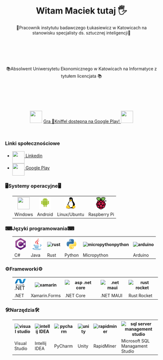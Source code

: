 <h1 align="center">Witam Maciek tutaj 🖐</h1>
<p align="center">🧠Pracownik instytutu badawczego Łukasiewicz w Katowicach na stanowisku specjalisty ds. sztucznej inteligencji📱</p>
<p id="smallMarh" style="margin: 100px 0;" align="center">📚Absolwent Uniwersytetu Ekonomicznego w Katowicach na Informatyce z tytułem licencjata 📚</p>


<p align="center">
        <img src="https://play-lh.googleusercontent.com/94f05BJFtIRJDaGK1sWiZsIjxCEZJljlVnFdlHhPQqCIS4T5UxAWFY_v4GE0D_4W6x8=s180" width="40" height="40"/>
        <a href="https://play.google.com/store/apps/details?id=com.iogames.kniffel" target="_blank" rel="noreferrer">
        Gra 🎲Kniffel dostępna na Google Play!
        </a>
        <img src="https://play-lh.googleusercontent.com/94f05BJFtIRJDaGK1sWiZsIjxCEZJljlVnFdlHhPQqCIS4T5UxAWFY_v4GE0D_4W6x8=s180" width="40" height="40"/>
</p>

</br>

<p>
    <h3>Linki społecznościowe</h3>
    <ul>
        <li>
            <div>
                <a href="https://www.linkedin.com/in/maciej-kuchcik-886760207/">
                    <img align="middle" src="https://cdn-icons-png.flaticon.com/512/174/174857.png" width="40" height="40"/>
                    Linkedin
                </a>
            </div> 
        </li>
            <li>
            <div>
                <a href="https://play.google.com/store/apps/dev?id=8148106107901304879">
                    <img align="middle" src="https://cdn.pixabay.com/photo/2016/08/31/00/49/google-1632434_960_720.png" width="40" height="40"/>
                    Google Play
                </a>
            </div> 
        </li>
    </ul>
</p


<br>
<p align="left"> 
    <h3>🖥Systemy operacyjne🖥</h3>
    <ul>
                <table>
                <tr>
                        <th>
                                <img src="https://raw.githubusercontent.com/EgoistDeveloper/operating-system-logos/master/src/48x48/WIN.png" width="40" height="40"/> 
                        </th><th>
                                <img src="https://raw.githubusercontent.com/devicons/devicon/master/icons/android/android-original-wordmark.svg" width="40" height="40"/> 
                        </th><th>
                                <img src="https://raw.githubusercontent.com/devicons/devicon/master/icons/linux/linux-original.svg" alt="linux" width="40" height="40"/> 
                        </th><th>
                                <img src="https://raw.githubusercontent.com/iiiypuk/rpi-icon/master/raspberry-pi-logo_resized_256.png" width="40" height="40"/> 
                        </th
                                </tr>
                                <tr>
                        <td>
                                Windows
                        </td>
                        <td>
                                Android
                        </td>
                        <td>
                                Linux/Ubuntu
                        </td>
                        <td>
                                Raspberry Pi
                        </td>
                </tr>
         </table>
    </ul>
</p>

<p align="left">   
  <h3>⌨Języki programowania⌨</h3>
  <ul>
        <table>
                <tr>
                        <th>
                                <img src="https://raw.githubusercontent.com/devicons/devicon/master/icons/csharp/csharp-original.svg" alt="csharp" width="40" height="40"/> 
                        </th>
                        <th>
                            <img src="https://raw.githubusercontent.com/devicons/devicon/master/icons/java/java-original.svg" alt="java" width="40" height="40"/> 
                        </th>
                        <th>
                                    <img src="https://www.rust-lang.org/logos/rust-logo-512x512.png" alt="rust" width="40" height="40"/> 
                       </th>
                        <th>
                                     <img src="https://raw.githubusercontent.com/devicons/devicon/master/icons/python/python-original.svg" alt="python" width="40" height="40"/> 
                        </th>
                        <th>
                                     <img src="https://upload.wikimedia.org/wikipedia/commons/4/4e/Micropython-logo.svg" alt="micropythonpython" width="40" height="40"/> 
                        </th>
                        <th>
                                     <img src="https://logowik.com/content/uploads/images/arduino5804.jpg" alt="arduino" width="50" height="40"/> 
                        </th>
                </tr>
                                <tr>
                        <td>
                                C#
                        </td>
                        <td>
                                Java
                        </td>
                        <td>
                                Rust
                        </td>
                        <td>
                                Python
                        </td>
                        <td>
                                Micropython
                        </td>
                        <td>
                                Arduino
                        </td>
                </tr>
         </table>
  </ul>
</p>


<p align="left">   
  <h3>⚙Frameworki⚙</h3>
  <ul>
        <table>
                <tr>
                        <th>
      <img src="https://raw.githubusercontent.com/devicons/devicon/master/icons/dot-net/dot-net-original-wordmark.svg" alt="dotnet" width="40" height="40"/>
                        </th>
                        <th>
                                <img src="https://raw.githubusercontent.com/detain/svg-logos/780f25886640cef088af994181646db2f6b1a3f8/svg/xamarin.svg" alt="xamarin" width="40" height="40"/>
                        </th>
                        <th>
                                <img src="https://upload.wikimedia.org/wikipedia/commons/thumb/e/ee/.NET_Core_Logo.svg/2048px-.NET_Core_Logo.svg.png" alt="asp .net core" width="40" height="40"/>
                        </th>
                        <th><img src="https://styles.redditmedia.com/t5_2odyx7/styles/communityIcon_19sk0x18irz41.png" alt=".net maui" width="40" height="40"/>
                        </th>
                        <th>
                                <img src="https://rocket.rs/images/logo-boxed.png" alt="rust rocket" width="40" height="40"/>
                        </th>
                </tr>
                <tr>
                        <td>
                                .NET
                        </td>
                        <td>
                                Xamarin.Forms
                        </td>
                        <td>
                                .NET Core
                        </td>
                        <td>
                                .NET MAUI
                        </td>
                        <td>
                                Rust Rocket
                        </td>
                </tr>
        </table>
 </ul>
</p>

<p align="left">   
        <h3>🛠Narzędzia🛠</h3>
        <ul>
                <table>
                        <tr>
                                <th>
                                        <img src="https://cdn-icons-png.flaticon.com/512/906/906324.png" alt="visual studio" width="40" height="40"/>
                                </th>
                                <th>
                                      <img src="https://upload.wikimedia.org/wikipedia/commons/thumb/9/9c/IntelliJ_IDEA_Icon.svg/2048px-IntelliJ_IDEA_Icon.svg.png" alt="intellij IDEA" width="40" height="40"/>
                                </th>
                                <th>
                                        <img src="https://upload.wikimedia.org/wikipedia/commons/thumb/1/1d/PyCharm_Icon.svg/1024px-PyCharm_Icon.svg.png" alt="pycharm" width="40" height="40"/>
                                </th>
                                <th>
                                        <img src="https://cdn4.iconfinder.com/data/icons/various-icons-2/476/Unity.png" alt="unity" width="40" height="40"/>
                                </th>
                                <th>
                                        <img src="https://yt3.ggpht.com/ytc/AKedOLSZzua1G6iU99tly9DfZL0GsyCQeONKPxm7UU2INg=s900-c-k-c0x00ffffff-no-rj" alt="rapidminer" width="40" height="40"/> 
                                </th>
                                <th>
                                        <img src="https://www.edureka.co/blog/wp-content/uploads/2019/10/logo.png" alt="sql server management studio" width="40" height="40"/>
                                </th>
                          </tr>
                          <tr>
                                <td>Visual Studio</td>
                                <td>Intellij IDEA</td>
                                <td>PyCharm</td>
                                <td>Unity</td>
                                <td>RapidMiner</td>
                                <td>Microsoft SQL Managament Studio</td>
                          </tr>
                </table>
        </ul>
</p>
